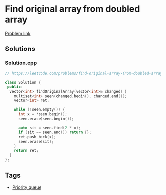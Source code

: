 # Find original array from doubled array

[Problem link](https://leetcode.com/problems/find-original-array-from-doubled-array/)

## Solutions


### Solution.cpp
```cpp
// https://leetcode.com/problems/find-original-array-from-doubled-array/

class Solution {
 public:
  vector<int> findOriginalArray(vector<int>& changed) {
    multiset<int> seen(changed.begin(), changed.end());
    vector<int> ret;

    while (!seen.empty()) {
      int x = *seen.begin();
      seen.erase(seen.begin());

      auto sit = seen.find(2 * x);
      if (sit == seen.end()) return {};
      ret.push_back(x);
      seen.erase(sit);
    }
    return ret;
  }
};
```
## Tags

* [Priority queue](/Collections/priority-queue.md#priority-queue)

